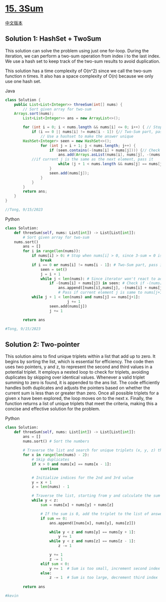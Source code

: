 # [15. 3Sum](https://leetcode.com/problems/3sum/)

[中文版本](/Solution_CN/0015_3Sum_CN.md)

## Solution 1: HashSet + TwoSum

This solution can solve the problem using just one for-loop. During the iteration, we can perform a two-sum operation from index i to the last index. We use a hash set to keep track of the two-sum results to avoid duplication.

This solution has a time complexity of O(n^2) since we call the two-sum function n times. It also has a space complexity of O(n) because we only use one hash set.

Java

```java
class Solution {
    public List<List<Integer>> threeSum(int[] nums) {
      	// Sort given array for two-sum
	Arrays.sort(nums);
        List<List<Integer>> ans = new ArrayList<>();

        for (int i = 0; i < nums.length && nums[i] <= 0; i++) { // Stop when nums[i] > 0, since 3-sum = 0 is impossible
            if (i == 0 || nums[i] != nums[i - 1]) {// Two-Sum part, pass if current element is the same as the one before
              	// Use a hashset to make the answer unique
		HashSet<Integer> seen = new HashSet<>();
                for (int j = i + 1; j < nums.length; j++) {
                    if (seen.contains(-(nums[i] + nums[j]))) {// Check if -(nums[i] + nums[j]) exists
                        ans.add(Arrays.asList(nums[i], nums[j], -(nums[i] + nums[j])));
			//if current j is the same as the next element, pass it
                        while (j + 1 < nums.length && nums[j] == nums[j + 1]) j++;
                    }
                    seen.add(nums[j]);
                }
            }
        }
        return ans;
    }
}

//Tong, 9/15/2023
```

Python

```python
class Solution:
    def threeSum(self, nums: List[int]) -> List[List[int]]:
      	# Sort given array for two-sum
	nums.sort()
        ans = []
        for i in range(len(nums)):
            if nums[i] > 0: # Stop when nums[i] > 0, since 3-sum = 0 is impossible
                break
            if i == 0 or nums[i] != nums[i - 1]: # Two-Sum part, pass if current element is the same as the one before
                seen = set()
                j = i + 1
                while j < len(nums): # Since iterator won't react to adjustion to index j, so it's better to use a while loop here
                    if -(nums[i] + nums[j]) in seen: # Check if -(nums[i] + nums[j]) exists
                        ans.append([nums[i],nums[j], -(nums[i] + nums[j])])
                      	# Pass if current element j is same to nums[j+1]
			while j + 1 < len(nums) and nums[j] == nums[j+1]:
                            j += 1
                    seen.add(nums[j])
                    j += 1
  
        return ans

#Tong, 9/15/2023
```

## Solution 2: Two-pointer

This solution aims to find unique triplets within a list that add up to zero. It begins by sorting the list, which is essential for efficiency. The code then uses two pointers, y and z, to represent the second and third values in a potential triplet. It employs a nested loop to check for triplets, avoiding duplicates by skipping over identical values. Whenever a valid triplet summing to zero is found, it is appended to the ans list. The code efficiently handles both duplicates and adjusts the pointers based on whether the current sum is less than or greater than zero. Once all possible triplets for a given x have been explored, the loop moves on to the next x. Finally, the function returns a list of unique triplets that meet the criteria, making this a concise and effective solution for the problem.

Python

```python
class Solution:
    def threeSum(self, nums: List[int]) -> List[List[int]]:
        ans = []
        nums.sort() # Sort the numbers
  
        # Traverse the list and search for unique triplets (x, y, z) that sum to 0
        for x in range(len(nums) - 2):
            # Skip duplicates
            if x > 0 and nums[x] == nums[x - 1]:
                continue

            # Initialize indices for the 2nd and 3rd value
            y = x + 1
            z = len(nums) - 1

            # Traverse the list, starting from y and calculate the sum of the triplets
            while y < z:
                sum = nums[x] + nums[y] + nums[z]

                # If the sum is 0, add the triplet to the list of answers and skip duplicates
                if sum == 0:
                    ans.append([nums[x], nums[y], nums[z]])

                    while y < z and nums[y] == nums[y + 1]:
                        y += 1
                    while y < z and nums[z] == nums[z - 1]:
                        z -= 1

                    y += 1
                    z -= 1
                elif sum < 0:
                    y += 1  # Sum is too small, increment second index
                else:
                    z -= 1  # Sum is too large, decrement third index
  
        return ans

#kevin
```
